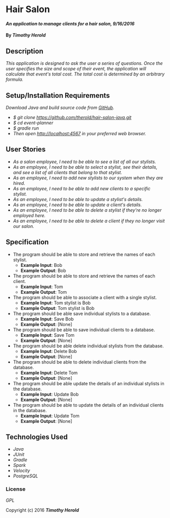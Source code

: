 # Hair Salon

#### _An application to manage clients for a hair salon, 9/16/2016_

#### By _**Timothy Herold**_

## Description

_This application is designed to ask the user a series of questions. Once the user specifies the size and scope of their event, the application will calculate that event's total cost. The total cost is determined by an arbitrary formula._

## Setup/Installation Requirements

_Download Java and build source code from [GitHub](https://github.com/therold/hair-salon-java)._
* _$ git clone https://github.com/therold/hair-salon-java.git_
* _$ cd event-planner_
* _$ gradle run_
* _Then open [http://localhost:4567](http://localhost:4567) in your preferred web browser._

## User Stories
* _As a salon employee, I need to be able to see a list of all our stylists._
* _As an employee, I need to be able to select a stylist, see their details, and see a list of all clients that belong to that stylist._
* _As an employee, I need to add new stylists to our system when they are hired._
* _As an employee, I need to be able to add new clients to a specific stylist._
* _As an employee, I need to be able to update a stylist's details._
* _As an employee, I need to be able to update a client's details._
* _As an employee, I need to be able to delete a stylist if they're no longer employed here._
* _As an employee, I need to be able to delete a client if they no longer visit our salon._

## Specification
* The program should be able to store and retrieve the names of each stylist.
  * **Example Input**: Bob
  * **Example Output**: Bob
* The program should be able to store and retrieve the names of each client.
  * **Example Input**: Tom
  * **Example Output**: Tom
* The program should be able to associate a client with a single stylist.
  * **Example Input**: Tom stylist is Bob
  * **Example Output**: Tom stylist is Bob
* The program should be able save individual stylists to a database.
  * **Example Input**: Save Bob
  * **Example Output**: [None]
* The program should be able to save individual clients to a database.
  * **Example Input**: Save Tom
  * **Example Output**: [None]
* The program should be able delete individual stylists from the database.
  * **Example Input**: Delete Bob
  * **Example Output**: [None]
* The program should be able to delete individual clients from the database.
  * **Example Input**: Delete Tom
  * **Example Output**: [None]
* The program should be able update the details of an individual stylists in the database.
  * **Example Input**: Update Bob
  * **Example Output**: [None]
* The program should be able to update the details of an individual clients in the database.
  * **Example Input**: Update Tom
  * **Example Output**: [None]


## Technologies Used

* _Java_
* _JUnit_
* _Gradle_
* _Spark_
* _Velocity_
* _PostgreSQL_

### License

*GPL*

Copyright (c) 2016 **_Timothy Herold_**
